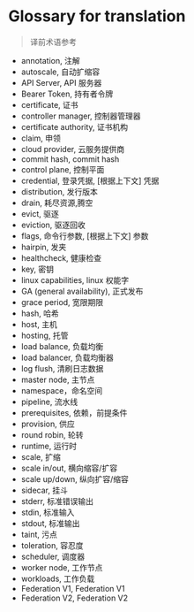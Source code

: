 # Glossary for translation
<!--
format of this file:
term, 翻译1, [根据上下文] 翻译2...

sorted alphabetically
-->

>译前术语参考

- annotation, 注解
- autoscale, 自动扩缩容
- API Server, API 服务器
- Bearer Token, 持有者令牌
- certificate, 证书
- controller manager, 控制器管理器
- certificate authority, 证书机构
- claim, 申领
- cloud provider, 云服务提供商
- commit hash, commit hash
- control plane, 控制平面
- credential, 登录凭据, [根据上下文] 凭据
- distribution, 发行版本
- drain, 耗尽资源,腾空
- evict, 驱逐
- eviction, 驱逐回收
- flags, 命令行参数, [根据上下文] 参数
- hairpin, 发夹
- healthcheck, 健康检查
- key, 密钥
- linux capabilities, linux 权能字
- GA (general availability), 正式发布
- grace period, 宽限期限
- hash, 哈希
- host, 主机
- hosting, 托管
- load balance, 负载均衡
- load balancer, 负载均衡器
- log flush, 清刷日志数据
- master node, 主节点
- namespace，命名空间
- pipeline, 流水线
- prerequisites, 依赖，前提条件
- provision, 供应
- round robin, 轮转
- runtime, 运行时
- scale, 扩缩
- scale in/out, 横向缩容/扩容
- scale up/down, 纵向扩容/缩容
- sidecar, 挂斗
- stderr, 标准错误输出
- stdin, 标准输入
- stdout, 标准输出
- taint, 污点
- toleration, 容忍度
- scheduler, 调度器
- worker node, 工作节点
- workloads, 工作负载
- Federation V1, Federation V1
- Federation V2, Federation V2
